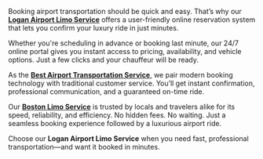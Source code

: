 <p><span style="font-weight: 400;">Booking airport transportation should be quick and easy. That&rsquo;s why our </span><a href="https://hayyatlimoservice.com/limo-service-to-logan"><strong>Logan Airport Limo Service</strong></a><span style="font-weight: 400;"> offers a user-friendly online reservation system that lets you confirm your luxury ride in just minutes.</span></p>
<p><span style="font-weight: 400;">Whether you're scheduling in advance or booking last minute, our 24/7 online portal gives you instant access to pricing, availability, and vehicle options. Just a few clicks and your chauffeur will be ready.</span></p>
<p><span style="font-weight: 400;">As the </span><a href="https://hayyatlimoservice.com/blog/how-to-choose-the-best-airport-transportation-service-for-your-trip"><strong>Best Airport Transportation Service</strong></a><span style="font-weight: 400;">, we pair modern booking technology with traditional customer service. You&rsquo;ll get instant confirmation, professional communication, and a guaranteed on-time ride.</span></p>
<p><span style="font-weight: 400;">Our </span><a href="https://hayyatlimoservice.com/"><strong>Boston Limo Service</strong></a><span style="font-weight: 400;"> is trusted by locals and travelers alike for its speed, reliability, and efficiency. No hidden fees. No waiting. Just a seamless booking experience followed by a luxurious airport ride.</span></p>
<p><span style="font-weight: 400;">Choose our </span><strong>Logan Airport Limo Service</strong><span style="font-weight: 400;"> when you need fast, professional transportation&mdash;and want it booked in minutes.</span></p>

